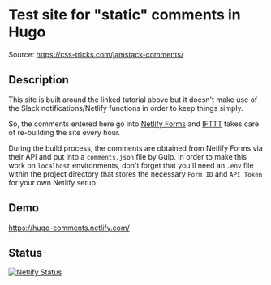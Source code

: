 # Test site for "static" comments in Hugo

Source: https://css-tricks.com/jamstack-comments/

## Description

This site is built around the linked tutorial above but it doesn't make use of the Slack notifications/Netlify functions in order to keep things simply.

So, the comments entered here go into [Netlify Forms](https://www.netlify.com/docs/form-handling/) and [IFTTT](https://ifttt.com/) takes care of re-building the site every hour.

During the build process, the comments are obtained from Netlify Forms via their API and put into a `comments.json` file by Gulp. In order to make this work on `localhost` environments, don't forget that you'll need an `.env` file within the project directory that stores the necessary `Form ID` and `API Token` for your own Netlify setup.

## Demo

https://hugo-comments.netlify.com/

## Status

[![Netlify Status](https://api.netlify.com/api/v1/badges/6a5bdcb6-71ef-444b-93fc-afcc2fea774c/deploy-status)](https://app.netlify.com/sites/hugo-comments/deploys)
